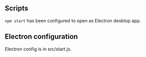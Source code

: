 ## Scripts

`npm start` has been configured to open as Electron desktop app.

## Electron configuration

Electron config is in src/start.js.